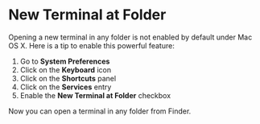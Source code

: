 # New Terminal at Folder

Opening a new terminal in any folder is not enabled by default under Mac OS X. Here is a tip to enable this powerful feature:

1.  Go to **System Preferences**
2.  Click on the **Keyboard** icon
3.  Click on the **Shortcuts** panel
4.  Click on the **Services** entry
5.  Enable the **New Terminal at Folder** checkbox

Now you can open a terminal in any folder from Finder.

